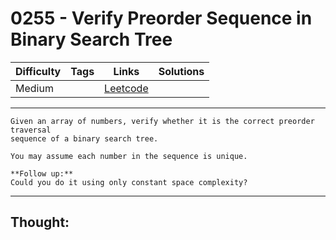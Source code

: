 # 0255 - Verify Preorder Sequence in Binary Search Tree

Difficulty  | Tags | Links | Solutions
----------- | ---- | ----- | -----
Medium |  | [Leetcode](https://leetcode.com/problems/verify-preorder-sequence-in-binary-search-tree/description/) |


-----------

```
Given an array of numbers, verify whether it is the correct preorder traversal
sequence of a binary search tree.

You may assume each number in the sequence is unique.

**Follow up:**
Could you do it using only constant space complexity?
```

-----------

## Thought:
